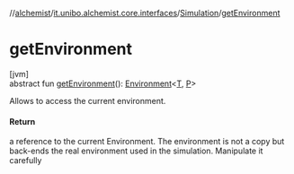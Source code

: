 //[alchemist](../../../index.md)/[it.unibo.alchemist.core.interfaces](../index.md)/[Simulation](index.md)/[getEnvironment](get-environment.md)

# getEnvironment

[jvm]\
abstract fun [getEnvironment](get-environment.md)(): [Environment](../../it.unibo.alchemist.model.interfaces/-environment/index.md)<[T](../../it.unibo.alchemist.model.interfaces/-node/index.md), [P](index.md)>

Allows to access the current environment.

#### Return

a reference to the current Environment. The environment is not a copy but back-ends the real environment used in the simulation. Manipulate it carefully
